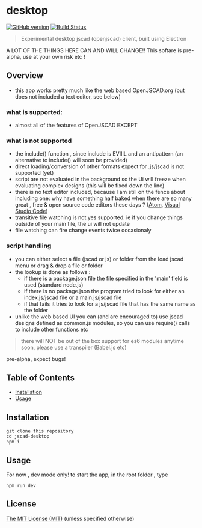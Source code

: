 # desktop

[![GitHub version](https://badge.fury.io/gh/jscad%2Fdesktop.svg)](https://badge.fury.io/gh/jscad%2Fdesktop)
[![Build Status](https://travis-ci.org/jscad/desktop.svg)](https://travis-ci.org/jscad/desktop)

> Experimental desktop jscad (openjscad) client, built using Electron

A LOT OF THE THINGS HERE CAN AND WILL CHANGE!! This softare is pre-alpha, use at your own risk etc !

## Overview

- this app works pretty much like the web based OpenJSCAD.org
(but does not included a text editor, see below)

### what is supported:
 * almost all of the features of OpenJSCAD EXCEPT 

### what is not supported
  - the include() function , since include is EVIIIL and an antipattern
(an alternative to include() will soon be provided)
  - direct loading/conversion of other formats expect for .js/jscad is not supported (yet)
  - script are not evaluated in the background so the Ui will freeze when evaluating complex designs (this will be fixed
  down the line)
  - there is no text editor included, because I am still on the fence about including one: why have something half baked when there are so many great , free & open source code editors these days ? ([Atom](https://atom.io/), [Visual Studio Code](https://code.visualstudio.com/))
  - transitive file watching is not yes supported: ie if you change things outside of your main file, the ui will not update
  - file watching can fire change events twice occasionaly

### script handling
 * you can either select a file (jscad or js) or folder from the load jscad menu or drag & drop a file or folder
  * the lookup is done as follows : 
    - if there is a package.json file the file specified in the 'main' field is used (standard node.js)
    - if there is no package.json the program tried to look for either an index.js/jscad file or a main.js/jscad file
    - if that fails it tries to look for a js/jscad file that has the same name as the folder
 *  unlike the web based UI you can (and are encouraged to) use jscad designs defined as common.js modules, so you can use
 require() calls to include other functions etc

 > there will NOT be out of the box support for es6 modules anytime soon, please use a transpiler (Babel.js etc)

pre-alpha, expect bugs! 

## Table of Contents

- [Installation](#installation)
- [Usage](#usage)

## Installation

```
git clone this repository
cd jscad-desktop
npm i
```

## Usage

For now , dev mode only! 
to start the app, in the root folder , type
```
npm run dev
```

## License

[The MIT License (MIT)](./LICENSE)
(unless specified otherwise)
